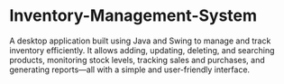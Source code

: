 # Inventory-Management-System
A desktop application built using Java and Swing to manage and track inventory efficiently. It allows adding, updating, deleting, and searching products, monitoring stock levels, tracking sales and purchases, and generating reports—all with a simple and user-friendly interface.
